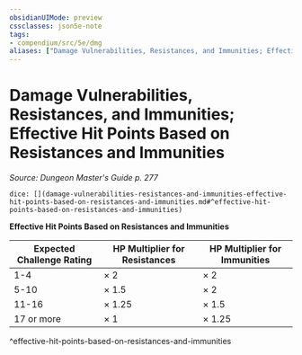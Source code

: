 ```yaml
---
obsidianUIMode: preview
cssclasses: json5e-note
tags:
- compendium/src/5e/dmg
aliases: ["Damage Vulnerabilities, Resistances, and Immunities; Effective Hit Points Based on Resistances and Immunities"]
---
```

# Damage Vulnerabilities, Resistances, and Immunities; Effective Hit Points Based on Resistances and Immunities
*Source: Dungeon Master's Guide p. 277* 

`dice: [](damage-vulnerabilities-resistances-and-immunities-effective-hit-points-based-on-resistances-and-immunities.md#^effective-hit-points-based-on-resistances-and-immunities)`

**Effective Hit Points Based on Resistances and Immunities**

| Expected Challenge Rating | HP Multiplier for Resistances | HP Multiplier for Immunities |
|---------------------------|-------------------------------|------------------------------|
| 1-4 | × 2 | × 2 |
| 5-10 | × 1.5 | × 2 |
| 11-16 | × 1.25 | × 1.5 |
| 17 or more | × 1 | × 1.25 |
^effective-hit-points-based-on-resistances-and-immunities
